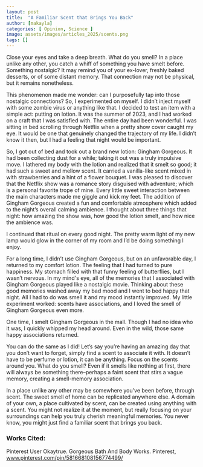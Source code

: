 ```yaml
---
layout: post
title:  "A Familiar Scent that Brings You Back"
author: [makayla]
categories: [ Opinion, Science ]
image: assets/images/articles_2025/scents.png
tags: []
---
```


Close your eyes and take a deep breath. What do you smell? In a place unlike any other, you catch a whiff of something you have smelt before. Something nostalgic? It may remind you of your ex-lover, freshly baked desserts, or of some distant memory. That connection may not be physical, but it remains nonetheless. 

This phenomenon made me wonder: can I purposefully tap into those nostalgic connections? So, I experimented on myself. I didn’t inject myself with some zombie virus or anything like that. I decided to test an item with a simple act: putting on lotion. It was the summer of 2023, and I had worked on a craft that I was satisfied with. The entire day had been wonderful. I was sitting in bed scrolling through Netflix when a pretty show cover caught my eye. It would be one that genuinely changed the trajectory of my life. I didn’t know it then, but I had a feeling that night would be important. 

So, I got out of bed and took out a brand new lotion: Gingham Gorgeous. It had been collecting dust for a while; taking it out was a truly impulsive move. I lathered my body with the lotion and realized that it smelt so good; it had such a sweet and mellow scent. It carried a vanilla-like scent mixed in with strawberries and a hint of a flower bouquet. I was pleased to discover that the Netflix show was a romance story disguised with adventure; which is a personal favorite trope of mine. Every little sweet interaction between the main characters made me giggle and kick my feet. The addition of Gingham Gorgeous created a fun and comfortable atmosphere which added to the night’s overall calming ambience. I thought about three things that night: how amazing the show was, how good the lotion smelt, and how nice the ambience was.

I continued that ritual on every good night. The pretty warm light of my new lamp would glow in the corner of my room and I’d be doing something I enjoy. 

For a long time, I didn’t use Gingham Gorgeous, but on an unfavorable day, I returned to my comfort lotion. The feeling that I had turned to pure happiness. My stomach filled with that funny feeling of butterflies, but I wasn’t nervous. In my mind's eye, all of the memories that I associated with Gingham Gorgeous played like a nostalgic movie. Thinking about these good memories washed away my bad mood and I went to bed happy that night. All I had to do was smell it and my mood instantly improved. My little experiment worked: scents have associations, and I loved the smell of Gingham Gorgeous even more.

One time, I smelt Gingham Gorgeous in the mall. Though I had no idea who it was, I quickly whipped my head around. Even in the wild, those same happy associations returned.

You can do the same as I did! Let’s say you’re having an amazing day that you don’t want to forget, simply find a scent to associate it with. It doesn’t have to be perfume or lotion, it can be anything. Focus on the scents around you. What do you smell? Even if it smells like nothing at first, there will always be something there–perhaps a faint scent that stirs a vague memory, creating a smell-memory association.

In a place unlike any other may be somewhere you’ve been before, through scent. The sweet smell of home can be replicated anywhere else. A domain of your own, a place cultivated by scent, can be created using anything with a scent. You might not realize it at the moment, but really focusing on your surroundings can help you truly cherish meaningful memories. You never know, you might just find a familiar scent that brings you back.


### Works Cited:

Pinterest User Okaytrue. Gorgeous Bath And Body Works. Pinterest, www.pinterest.com/pin/581668108156774499/
